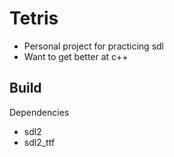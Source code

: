 # Tetris

* Personal project for practicing sdl
* Want to get better at c++ 

## Build

Dependencies
* sdl2
* sdl2_ttf
